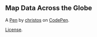 Map Data Across the Globe
-------------------------


A [Pen](https://codepen.io/gavlooth/pen/qaqKEN) by [christos](https://codepen.io/gavlooth) on [CodePen](https://codepen.io).

[License](https://codepen.io/gavlooth/pen/qaqKEN/license).